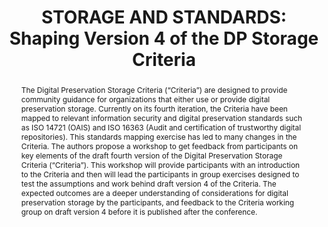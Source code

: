 ---
abstract: "The Digital Preservation Storage Criteria (“Criteria”) are designed to
  provide community guidance for organizations that either use or provide digital
  preservation storage. Currently on its fourth iteration, the Criteria have been
  mapped to relevant information security and digital preservation standards such
  as ISO 14721 (OAIS) and ISO 16363 (Audit and certification of trustworthy digital
  repositories). This standards mapping exercise has led to many changes in the Criteria.
  The authors propose a workshop to get feedback from participants on key elements
  of the draft fourth version of the Digital Preservation Storage Criteria (“Criteria”).
  \nThis workshop will provide participants with an introduction to the Criteria and
  then will lead the participants in group exercises designed to test the assumptions
  and work behind draft version 4 of the Criteria. The expected outcomes are a deeper
  understanding of considerations for digital preservation storage by the participants,
  and feedback to the Criteria working group on draft version 4 before it is published
  after the conference."
creators:
- Goethals, Andrea
- Wu, Cynthia
- Zierau, Eld
- Schaefer, Sibyl
- McGovern, Nancy
date: null
document_url: https://www.ideals.illinois.edu/items/128258/bitstreams/428881/data.pdf
grand_parent: iPRES
institutions: []
keywords:
- preservation storage
- standards
landing_page_url: https://hdl.handle.net/2142/121054
language: eng
layout: publication
license: CC-BY 4.0 International
notes_url: null
parent: iPRES 2023
publication_type: paper
size: null
slides_url: null
source_name: iPRES
title: 'STORAGE AND STANDARDS: Shaping Version 4 of the DP Storage Criteria'
year: 2023
---